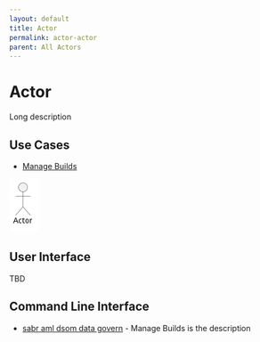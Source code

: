 ```yaml
---
layout: default
title: Actor
permalink: actor-actor
parent: All Actors
---
```

# Actor

Long description



## Use Cases

* [Manage Builds](usecase-ManageBuilds)


![Use Case Diagram](./UseCase.png)

## User Interface
TBD

## Command Line Interface
* [ sabr aml dsom data govern](action--sabr-aml-dsom-data-govern) - Manage Builds is the description

